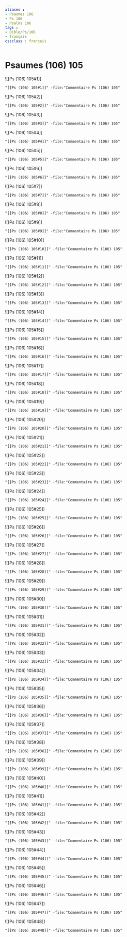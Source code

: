 ```yaml
---
aliases : 
- Psaumes 106
- Ps 106
- Psalms 106
tags : 
- Bible/Ps/106
- français
cssclass : français
---
```


# Psaumes (106) 105

![[Ps (106) 105#1]]

```query
"[[Ps (106) 105#1]]" -file:"Commentaire Ps (106) 105"
```

![[Ps (106) 105#2]]

```query
"[[Ps (106) 105#2]]" -file:"Commentaire Ps (106) 105"
```

![[Ps (106) 105#3]]

```query
"[[Ps (106) 105#3]]" -file:"Commentaire Ps (106) 105"
```

![[Ps (106) 105#4]]

```query
"[[Ps (106) 105#4]]" -file:"Commentaire Ps (106) 105"
```

![[Ps (106) 105#5]]

```query
"[[Ps (106) 105#5]]" -file:"Commentaire Ps (106) 105"
```

![[Ps (106) 105#6]]

```query
"[[Ps (106) 105#6]]" -file:"Commentaire Ps (106) 105"
```

![[Ps (106) 105#7]]

```query
"[[Ps (106) 105#7]]" -file:"Commentaire Ps (106) 105"
```

![[Ps (106) 105#8]]

```query
"[[Ps (106) 105#8]]" -file:"Commentaire Ps (106) 105"
```

![[Ps (106) 105#9]]

```query
"[[Ps (106) 105#9]]" -file:"Commentaire Ps (106) 105"
```

![[Ps (106) 105#10]]

```query
"[[Ps (106) 105#10]]" -file:"Commentaire Ps (106) 105"
```

![[Ps (106) 105#11]]

```query
"[[Ps (106) 105#11]]" -file:"Commentaire Ps (106) 105"
```

![[Ps (106) 105#12]]

```query
"[[Ps (106) 105#12]]" -file:"Commentaire Ps (106) 105"
```

![[Ps (106) 105#13]]

```query
"[[Ps (106) 105#13]]" -file:"Commentaire Ps (106) 105"
```

![[Ps (106) 105#14]]

```query
"[[Ps (106) 105#14]]" -file:"Commentaire Ps (106) 105"
```

![[Ps (106) 105#15]]

```query
"[[Ps (106) 105#15]]" -file:"Commentaire Ps (106) 105"
```

![[Ps (106) 105#16]]

```query
"[[Ps (106) 105#16]]" -file:"Commentaire Ps (106) 105"
```

![[Ps (106) 105#17]]

```query
"[[Ps (106) 105#17]]" -file:"Commentaire Ps (106) 105"
```

![[Ps (106) 105#18]]

```query
"[[Ps (106) 105#18]]" -file:"Commentaire Ps (106) 105"
```

![[Ps (106) 105#19]]

```query
"[[Ps (106) 105#19]]" -file:"Commentaire Ps (106) 105"
```

![[Ps (106) 105#20]]

```query
"[[Ps (106) 105#20]]" -file:"Commentaire Ps (106) 105"
```

![[Ps (106) 105#21]]

```query
"[[Ps (106) 105#21]]" -file:"Commentaire Ps (106) 105"
```

![[Ps (106) 105#22]]

```query
"[[Ps (106) 105#22]]" -file:"Commentaire Ps (106) 105"
```

![[Ps (106) 105#23]]

```query
"[[Ps (106) 105#23]]" -file:"Commentaire Ps (106) 105"
```

![[Ps (106) 105#24]]

```query
"[[Ps (106) 105#24]]" -file:"Commentaire Ps (106) 105"
```

![[Ps (106) 105#25]]

```query
"[[Ps (106) 105#25]]" -file:"Commentaire Ps (106) 105"
```

![[Ps (106) 105#26]]

```query
"[[Ps (106) 105#26]]" -file:"Commentaire Ps (106) 105"
```

![[Ps (106) 105#27]]

```query
"[[Ps (106) 105#27]]" -file:"Commentaire Ps (106) 105"
```

![[Ps (106) 105#28]]

```query
"[[Ps (106) 105#28]]" -file:"Commentaire Ps (106) 105"
```

![[Ps (106) 105#29]]

```query
"[[Ps (106) 105#29]]" -file:"Commentaire Ps (106) 105"
```

![[Ps (106) 105#30]]

```query
"[[Ps (106) 105#30]]" -file:"Commentaire Ps (106) 105"
```

![[Ps (106) 105#31]]

```query
"[[Ps (106) 105#31]]" -file:"Commentaire Ps (106) 105"
```

![[Ps (106) 105#32]]

```query
"[[Ps (106) 105#32]]" -file:"Commentaire Ps (106) 105"
```

![[Ps (106) 105#33]]

```query
"[[Ps (106) 105#33]]" -file:"Commentaire Ps (106) 105"
```

![[Ps (106) 105#34]]

```query
"[[Ps (106) 105#34]]" -file:"Commentaire Ps (106) 105"
```

![[Ps (106) 105#35]]

```query
"[[Ps (106) 105#35]]" -file:"Commentaire Ps (106) 105"
```

![[Ps (106) 105#36]]

```query
"[[Ps (106) 105#36]]" -file:"Commentaire Ps (106) 105"
```

![[Ps (106) 105#37]]

```query
"[[Ps (106) 105#37]]" -file:"Commentaire Ps (106) 105"
```

![[Ps (106) 105#38]]

```query
"[[Ps (106) 105#38]]" -file:"Commentaire Ps (106) 105"
```

![[Ps (106) 105#39]]

```query
"[[Ps (106) 105#39]]" -file:"Commentaire Ps (106) 105"
```

![[Ps (106) 105#40]]

```query
"[[Ps (106) 105#40]]" -file:"Commentaire Ps (106) 105"
```

![[Ps (106) 105#41]]

```query
"[[Ps (106) 105#41]]" -file:"Commentaire Ps (106) 105"
```

![[Ps (106) 105#42]]

```query
"[[Ps (106) 105#42]]" -file:"Commentaire Ps (106) 105"
```

![[Ps (106) 105#43]]

```query
"[[Ps (106) 105#43]]" -file:"Commentaire Ps (106) 105"
```

![[Ps (106) 105#44]]

```query
"[[Ps (106) 105#44]]" -file:"Commentaire Ps (106) 105"
```

![[Ps (106) 105#45]]

```query
"[[Ps (106) 105#45]]" -file:"Commentaire Ps (106) 105"
```

![[Ps (106) 105#46]]

```query
"[[Ps (106) 105#46]]" -file:"Commentaire Ps (106) 105"
```

![[Ps (106) 105#47]]

```query
"[[Ps (106) 105#47]]" -file:"Commentaire Ps (106) 105"
```

![[Ps (106) 105#48]]

```query
"[[Ps (106) 105#48]]" -file:"Commentaire Ps (106) 105"
```

